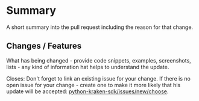 # Summary

A short summary into the pull request including the reason for that change.

## Changes / Features

What has being changed - provide code snippets, examples, screenshots, lists -
any kind of information hat helps to understand the update.

Closes: Don't forget to link an existing issue for your change. If there is no
open issue for your change - create one to make it more likely that his update
will be accepted:
[python-kraken-sdk/issues/new/choose](https://github.com/btschwertfeger/kraken-pnl-calculator/issues/new/choose).
